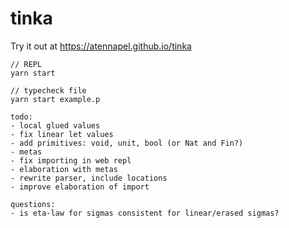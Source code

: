 # tinka

Try it out at https://atennapel.github.io/tinka

```
// REPL
yarn start

// typecheck file
yarn start example.p
```

```
todo:
- local glued values
- fix linear let values
- add primitives: void, unit, bool (or Nat and Fin?)
- metas
- fix importing in web repl
- elaboration with metas
- rewrite parser, include locations
- improve elaboration of import
```

```
questions:
- is eta-law for sigmas consistent for linear/erased sigmas?
```
